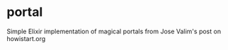 portal
======

Simple Elixir implementation of magical portals from Jose Valim's post on howistart.org
